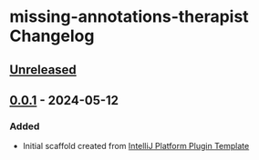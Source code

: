 <!-- Keep a Changelog guide -> https://keepachangelog.com -->

# missing-annotations-therapist Changelog

## [Unreleased]

## [0.0.1] - 2024-05-12

### Added

- Initial scaffold created from [IntelliJ Platform Plugin Template](https://github.com/JetBrains/intellij-platform-plugin-template)

[Unreleased]: https://github.com/shalaga44/missing-annotations-therapist/compare/v0.0.1...HEAD
[0.0.1]: https://github.com/shalaga44/missing-annotations-therapist/commits/v0.0.1
